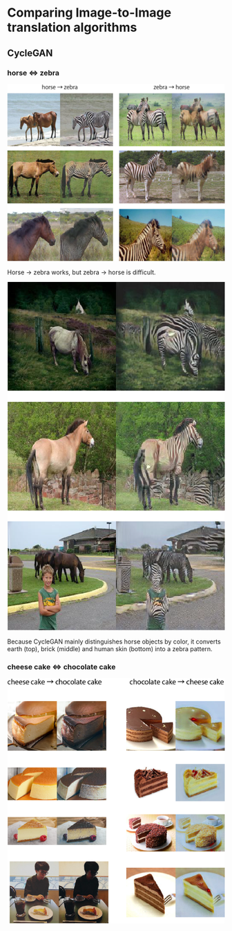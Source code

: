 # Comparing Image-to-Image translation algorithms

## CycleGAN

### horse ⇔ zebra
![](https://github.com/kiyohiro8/pytorch-unpaired-image-to-image-translation/blob/master/sample/horse2zebra_cyclegan_epoch_200.png)

Horse → zebra works, but zebra → horse is difficult.

![](https://github.com/kiyohiro8/pytorch-unpaired-image-to-image-translation/blob/master/sample/horse2zebra_cyclegan_epoch_200_difficult.png)

Because CycleGAN mainly distinguishes horse objects by color, it converts earth (top), brick (middle) and human skin (bottom) into a zebra pattern.

### cheese cake ⇔ chocolate cake
![](https://github.com/kiyohiro8/pytorch-unpaired-image-to-image-translation/blob/master/sample/cheesecake_chocolatecake_epoch100.png)
